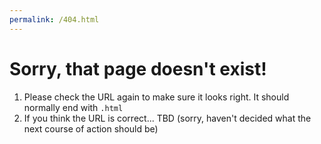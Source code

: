 ```yaml
---
permalink: /404.html
---
```

# Sorry, that page doesn't exist!

1. Please check the URL again to make sure it looks right. It should normally end with `.html`
2. If you think the URL is correct... TBD (sorry, haven't decided what the next course of action should be)
